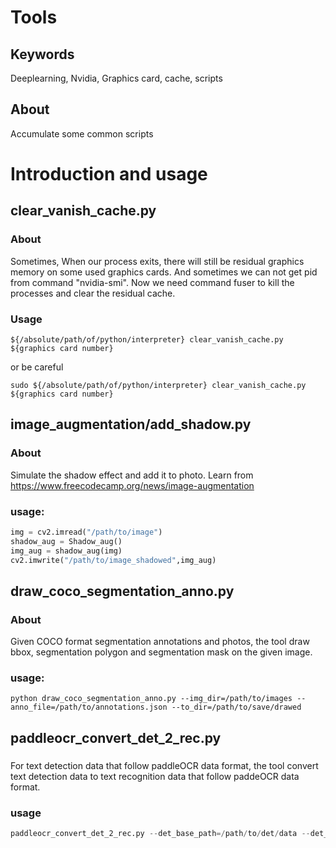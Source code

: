 # Tools

## Keywords

Deeplearning, Nvidia, Graphics card, cache, scripts

## About

Accumulate some common scripts

# Introduction and usage

## clear_vanish_cache.py

### About

Sometimes, When our process exits, there will still be residual graphics memory on some used graphics cards. And sometimes we can not get pid from command "nvidia-smi". Now we need command fuser to kill the processes and clear the residual cache.

### Usage

```shell
${/absolute/path/of/python/interpreter} clear_vanish_cache.py ${graphics card number} 
```

or be careful

```shell
sudo ${/absolute/path/of/python/interpreter} clear_vanish_cache.py ${graphics card number} 
```

## image_augmentation/add_shadow.py

### About

Simulate the shadow effect and add it to photo.
Learn from https://www.freecodecamp.org/news/image-augmentation
### usage:

```python
img = cv2.imread("/path/to/image")
shadow_aug = Shadow_aug()
img_aug = shadow_aug(img)
cv2.imwrite("/path/to/image_shadowed",img_aug)
```

## draw_coco_segmentation_anno.py

### About

Given COCO format segmentation annotations and photos, the tool draw bbox, segmentation polygon and segmentation mask on the given image.
### usage:

```shell
python draw_coco_segmentation_anno.py --img_dir=/path/to/images --anno_file=/path/to/annotations.json --to_dir=/path/to/save/drawed
```

## paddleocr_convert_det_2_rec.py

### 

For text detection data that follow paddleOCR data format, the tool convert text detection data to text recognition data that follow paddeOCR data format.

### usage

```python 
paddleocr_convert_det_2_rec.py --det_base_path=/path/to/det/data --det_txt_name=/path/to/det/label --to_rec_base_path=/path/to/save/rec/data --to_rec_name=/path/to/save/rec/label
```